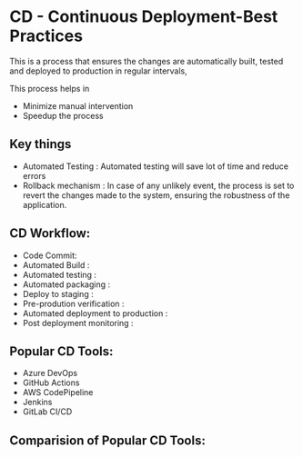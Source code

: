 # CD - Continuous Deployment-Best Practices

This is a process that ensures the changes are automatically built, tested and deployed to production in regular intervals,

This process helps in

- Minimize manual intervention
- Speedup the process

## Key things

- Automated Testing : Automated testing will save lot of time and reduce errors
- Rollback mechanism : In case of any unlikely event, the process is set to revert the changes made to the system, ensuring the robustness of the application.

## **CD Workflow:**

- Code Commit:
- Automated Build :
- Automated testing :
- Automated packaging :
- Deploy to staging :
- Pre-prodution verification :
- Automated deployment to production :
- Post deployment monitoring :

## Popular CD Tools:

- Azure DevOps 
- GitHub Actions
- AWS CodePipeline
- Jenkins
- GitLab CI/CD

## Comparision of Popular CD Tools:


